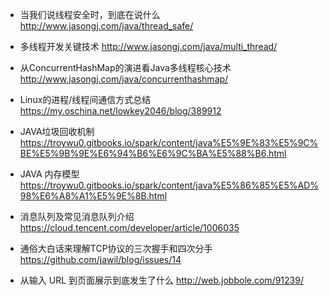 - 当我们说线程安全时，到底在说什么
http://www.jasongj.com/java/thread_safe/

- 多线程开发关键技术
http://www.jasongj.com/java/multi_thread/

- 从ConcurrentHashMap的演进看Java多线程核心技术
http://www.jasongj.com/java/concurrenthashmap/

- Linux的进程/线程间通信方式总结
https://my.oschina.net/lowkey2046/blog/389912

- JAVA垃圾回收机制
https://troywu0.gitbooks.io/spark/content/java%E5%9E%83%E5%9C%BE%E5%9B%9E%E6%94%B6%E6%9C%BA%E5%88%B6.html

- JAVA 内存模型
https://troywu0.gitbooks.io/spark/content/java%E5%86%85%E5%AD%98%E6%A8%A1%E5%9E%8B.html

- 消息队列及常见消息队列介绍
https://cloud.tencent.com/developer/article/1006035

- 通俗大白话来理解TCP协议的三次握手和四次分手
https://github.com/jawil/blog/issues/14

- 从输入 URL 到页面展示到底发生了什么
http://web.jobbole.com/91239/
